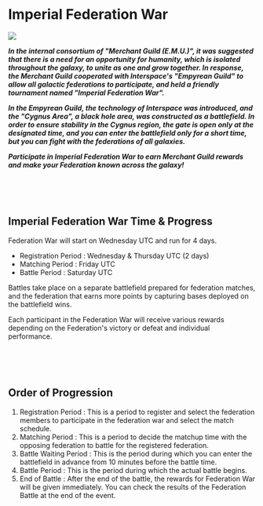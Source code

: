 # Imperial Federation War

![](http://d3bbxo4nelobc3.cloudfront.net/html/img/help/1800_01.jpg)

***In the internal consortium of "Merchant Guild (E.M.U.)", it was suggested that there is a need for an opportunity for humanity, which is isolated throughout the galaxy, to unite as one and grow together. In response, the Merchant Guild cooperated with Interspace's "Empyrean Guild" to allow all galactic federations to participate, and held a friendly tournament named "Imperial Federation War".***

***In the Empyrean Guild, the technology of Interspace was introduced, and the "Cygnus Area", a black hole area, was constructed as a battlefield. In order to ensure stability in the Cygnus region, the gate is open only at the designated time, and you can enter the battlefield only for a short time, but you can fight with the federations of all galaxies.***

***Participate in Imperial Federation War to earn Merchant Guild rewards and make your Federation known across the galaxy!***

<br>
<br>
<br>

## Imperial Federation War Time & Progress

Federation War will start on Wednesday UTC and run for 4 days.
- Registration Period : Wednesday & Thursday UTC (2 days)
- Matching Period : Friday UTC
- Battle Period : Saturday UTC


Battles take place on a separate battlefield prepared for federation matches, and the federation that earns more points by capturing bases deployed on the battlefield wins.

Each participant in the Federation War will receive various rewards depending on the Federation's victory or defeat and individual performance.

<br>
<br>
<br>

## Order of Progression

1. Registration Period : This is a period to register and select the federation members to participate in the federation war and select the match schedule.<br>
2. Matching Period : This is a period to decide the matchup time with the opposing federation to battle for the registered federation.<br>
3. Battle Waiting Period : This is the period during which you can enter the battlefield in advance from 10 minutes before the battle time.<br>
4. Battle Period : This is the period during which the actual battle begins.<br>
5. End of Battle : After the end of the battle, the rewards for Federation War will be given immediately. You can check the results of the Federation Battle at the end of the event.

<br>
<br>
<br>
